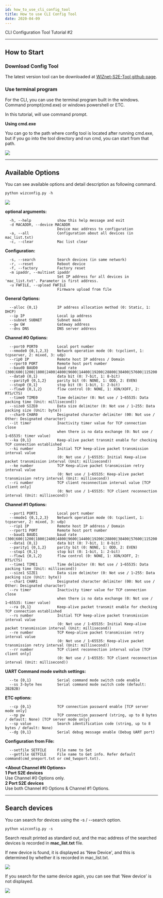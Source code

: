 ```yaml
---
id: how_to_use_cli_config_tool
title: How to use CLI Config Tool
date: 2020-04-09
---
```


CLI Configuration Tool Tutorial \#2

-----

## How to Start

### Download Config Tool

The latest version tool can be downloaded at [WIZnet-S2E-Tool github page](https://github.com/Wiznet/WIZnet-S2E-Tool).

### Use terminal program

For the CLI, you can use the terminal program built in the windows.  
Command prompt(cmd.exe) or windows powershell or ETC.

In this tutorial, will use command prompt.

 **Using cmd.exe**

You can go to the path where config tool is located after running cmd.exe, but if you go into the tool directory and run cmd, you can start from that path.

![](/img/products/configtool/option/cmd_direct.png)

-----

## Available Options

You can see available options and detail description as following command.

``` python
python wizconfig.py -h
```

![](/img/products/configtool/option/option_help.png)

**optional arguments:**

``` 
  -h, --help            show this help message and exit
  -d MACADDR, --device MACADDR
                        Device mac address to configuration
  -a, --all             Configuration about all devices (in mac_list.txt)
  -c, --clear           Mac list clear
```

**Configuration:**

``` 
  -s, --search          Search devices (in same network)
  -r, --reset           Reboot device
  -f, --factory         Factory reset
  -m ipaddr, --multiset ipaddr
                        Set IP address for all devices in 'mac_list.txt'. Parameter is first address.
  -u FWFILE, --upload FWFILE
                        Firmware upload from file
```

**General Options:**

``` 
  --alloc {0,1}         IP address allocation method (0: Static, 1: DHCP)
  --ip IP               Local ip address
  --subnet SUBNET       Subnet mask
  --gw GW               Gateway address
  --dns DNS             DNS server address
```

**Channel \#0 Options:**

``` 
  --port0 PORT0         Local port number
  --nmode0 {0,1,2,3}    Network operation mode (0: tcpclient, 1: tcpserver, 2: mixed, 3: udp)
  --rip0 IP             Remote host IP address / Domain
  --rport0 PORT         Remote host port number
  --baud0 BAUD0         baud rate (300|600|1200|1800|2400|4800|9600|14400|19200|28800|38400|57600|115200|230400)
  --data0 {0,1}         data bit (0: 7-bit, 1: 8-bit)
  --parity0 {0,1,2}     parity bit (0: NONE, 1: ODD, 2: EVEN)
  --stop0 {0,1}         stop bit (0: 1-bit, 1: 2-bit)
  --flow0 {0,1,2}       flow control (0: NONE, 1: XON/XOFF, 2: RTS/CTS)
  --time0 TIME0         Time delimiter (0: Not use / 1~65535: Data packing time (Unit: millisecond))
  --size0 SIZE0         Data size delimiter (0: Not use / 1~255: Data packing size (Unit: byte))
  --char0 CHAR0         Designated character delimiter (00: Not use / Other: Designated character)
  --it timer            Inactivity timer value for TCP connection close
                        when there is no data exchange (0: Not use / 1~65535: timer value)
  --ka {0,1}            Keep-alive packet transmit enable for checking TCP connection established
  --ki number           Initial TCP keep-alive packet transmission interval value
                        (0: Not use / 1~65535: Initial Keep-alive packet transmission interval (Unit: millisecond))
  --ke number           TCP Keep-alive packet transmission retry interval value
                        (0: Not use / 1~65535: Keep-alive packet transmission retry interval (Unit: millisecond))
  --ri number           TCP client reconnection interval value [TCP client only]
                        (0: Not use / 1~65535: TCP client reconnection interval (Unit: millisecond))
```

**Channel \#1 Options:**

``` 
  --port1 PORT1         Local port number
  --nmode1 {0,1,2,3}    Network operation mode (0: tcpclient, 1: tcpserver, 2: mixed, 3: udp)
  --rip1 IP             Remote host IP address / Domain
  --rport1 PORT         Remote host port number
  --baud1 BAUD1         baud rate (300|600|1200|1800|2400|4800|9600|14400|19200|28800|38400|57600|115200|230400)
  --data1 {0,1}         data bit (0: 7-bit, 1: 8-bit)
  --parity1 {0,1,2}     parity bit (0: NONE, 1: ODD, 2: EVEN)
  --stop1 {0,1}         stop bit (0: 1-bit, 1: 2-bit)
  --flow1 {0,1,2}       flow control (0: NONE, 1: XON/XOFF, 2: RTS/CTS)
  --time1 TIME1         Time delimiter (0: Not use / 1~65535: Data packing time (Unit: millisecond))
  --size1 SIZE1         Data size delimiter (0: Not use / 1~255: Data packing size (Unit: byte))
  --char1 CHAR1         Designated character delimiter (00: Not use / Other: Designated character)
  --rv timer            Inactivity timer value for TCP connection close
                        when there is no data exchange (0: Not use / 1~65535: timer value)
  --ra {0,1}            Keep-alive packet transmit enable for checking TCP connection established
  --rs number           Initial TCP keep-alive packet transmission interval value
                        (0: Not use / 1~65535: Initial Keep-alive packet transmission interval (Unit: millisecond))
  --re number           TCP Keep-alive packet transmission retry interval value
                        (0: Not use / 1~65535: Keep-alive packet transmission retry interval (Unit: millisecond))
  --rr number           TCP client reconnection interval value [TCP client only]
                        (0: Not use / 1~65535: TCP client reconnection interval (Unit: millisecond))
```

**UART Command mode switch settings:**

``` 
  --te {0,1}            Serial command mode switch code enable
  --ss 3-byte hex       Serial command mode switch code (default: 2B2B2B)
```

**ETC options:**

``` 
  --cp {0,1}            TCP connection password enable [TCP server mode only]
  --np pw               TCP connection password (string, up to 8 bytes / default: None) [TCP server mode only]
  --sp value            Search identification code (string, up to 8 bytes / default: None)
  --dg {0,1}            Serial debug message enable (Debug UART port)
```

**Configuration from File:**

``` 
  --setfile SETFILE     File name to Set
  --getfile GETFILE     File name to Get info. Refer default command(cmd_oneport.txt or cmd_twoport.txt).
```

**<About Channel \#N Options\>**  
**1 Port S2E devices**  
Use Channel \#0 Options only.  
**2 Port S2E devices**  
Use both Channel \#0 Options & Channel \#1 Options.

-----

## Search devices

You can search for devices using the -s / --search option.

``` 
python wizconfig.py -s
```

Search result printed as standard out, and the mac address of the
searched devices is recorded in **mac\_list.txt** file.

If new device is found, it is displayed as 'New Device', and this is
determined by whether it is recorded in mac\_list.txt.

![](/img/products/configtool/option/option_search_new.png)

If you search for the same device again, you can see that 'New device'
is not displayed.

![](/img/products/configtool/option/option_search_old.png)

